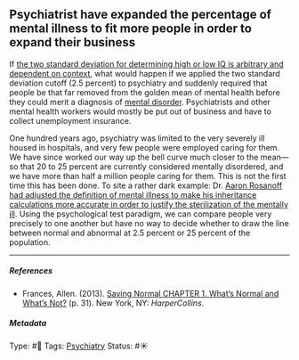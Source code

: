## Psychiatrist have expanded the percentage of mental illness to fit more people in order to expand their business

If [the two standard deviation for determining high or low IQ is arbitrary and dependent on context](The%20two%20standard%20deviation%20for%20determining%20high%20or%20low%20IQ%20is%20arbitrary%20and%20dependent%20on%20context.md), what would happen if we applied the two standard deviation cutoff (2.5 percent) to psychiatry and suddenly required that people be that far removed from the golden mean of mental health before they could merit a diagnosis of [mental disorder](). Psychiatrists and other mental health workers would mostly be put out of business and have to collect unemployment insurance. 

One hundred years ago, psychiatry was limited to the very severely ill housed in hospitals, and very few people were employed caring for them. We have since worked our way up the bell curve much closer to the mean—so that 20 to 25 percent are currently considered mentally disordered, and we have more than half a million people caring for them. This is not the first time this has been done. To site a rather dark example: Dr. [Aaron Rosanoff had adjusted the definition of mental illness to make his inheritance calculations more accurate in order to justify the sterilization of the mentally ill](Aaron%20Rosanoff%20had%20adjusted%20the%20definition%20of%20mental%20illness%20to%20make%20his%20inheritance%20calculations%20more%20accurate%20in%20order%20to%20justify%20the%20sterilization%20of%20the%20mentally%20ill.md). Using the psychological test paradigm, we can compare people very precisely to one another but have no way to decide whether to draw the line between normal and abnormal at 2.5 percent or 25 percent of the population.

---

##### References

* Frances, Allen. (2013). [Saving Normal CHAPTER 1. What’s Normal and What’s Not?](Saving%20Normal%20CHAPTER%201.%20What%E2%80%99s%20Normal%20and%20What%E2%80%99s%20Not%3F.md) (p. 31). New York, NY: *HarperCollins*.

##### Metadata

Type: #🔴 
Tags: [Psychiatry](Psychiatry.md)
Status: #☀️ 
